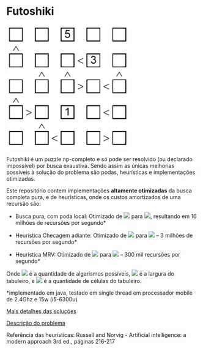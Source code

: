# Futoshiki

![Futoshiki](board.PNG)

Futoshiki é um puzzle np-completo e só pode ser resolvido (ou declarado impossível) por busca exaustiva. Sendo assim as únicas melhorias possíveis à solução do problema são podas, heurísticas e implementações otimizadas.
  
Este repositório contem implementações **altamente otimizadas** da busca completa pura, e de heurísticas, onde os custos amortizados de uma recursão são:

* Busca pura, com poda local: Otimizado de <img src="https://render.githubusercontent.com/render/math?math=O(n)"> para <img src="https://render.githubusercontent.com/render/math?math=O(1)">, resultando em 16 milhões de recursões por segundo*

* Heurística Checagem adiante: Otimizado de <img src="https://render.githubusercontent.com/render/math?math=O\left(d^2\times c\right)">
para <img src="https://render.githubusercontent.com/render/math?math=O(d)"> – 3 milhões de recursões por segundo*

* Heurística MRV: Otimizado de <img src="https://render.githubusercontent.com/render/math?math=O\left(n\times d\times c\right)">
para <img src="https://render.githubusercontent.com/render/math?math=O(n)"> – 300 mil recursões por segundo*

Onde <img src="https://render.githubusercontent.com/render/math?math=c"> é a quantidade de algarismos possíveis, 
<img src="https://render.githubusercontent.com/render/math?math=d"> é a largura do tabuleiro, e 
<img src="https://render.githubusercontent.com/render/math?math=n=d^2">
é a quantidade de células do tabuleiro.

*implementado em java, testado em single thread em processador mobile de 2.4Ghz e 15w (i5-6300u)

[Mais detalhes das soluções](relatorio-cezanne.pdf)

[Descrição do problema](Futoshiki.pdf)


Referência das heurísticas: Russell and Norvig - Artificial intelligence: a modern approach 3rd ed., páginas 216-217
